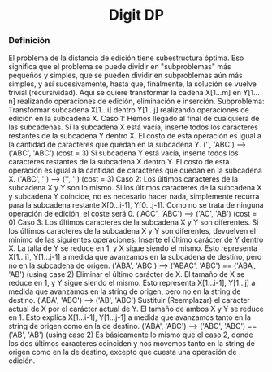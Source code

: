 <div align="center">  

# Digit DP

 <div align="left"> 
 
### Definición 
 
El problema de la distancia de edición tiene subestructura óptima. Eso significa que el problema se puede dividir en "subproblemas" más pequeños y simples, que se pueden dividir en subproblemas aún más simples, y así sucesivamente, hasta que, finalmente, la solución se vuelve trivial (recursividad).
Aqui se quiere transformar la cadena X[1…m] en Y[1…n] realizando operaciones de edición, eliminación e inserción.
Subproblema: Transformar subcadena X[1…i] dentro Y[1…j] realizando operaciones de edición en la subcadena X.
Caso 1: Hemos llegado al final de cualquiera de las subcadenas.
Si la subcadena X está vacía, inserte todos los caracteres restantes de la subcadena Y dentro X. El costo de esta operación es igual a la cantidad de caracteres que quedan en la subcadena Y.
('', 'ABC') ——> ('ABC', 'ABC') (cost = 3)
Si subcadena Y está vacía, inserte todos los caracteres restantes de la subcadena X dentro Y. El costo de esta operación es igual a la cantidad de caracteres que quedan en la subcadena X.
('ABC', '') ——> ('', '') (cost = 3)
Caso 2: Los últimos caracteres de la subcadena X y Y son lo mismo.
Si los últimos caracteres de la subcadena X y subcadena Y coincide, no es necesario hacer nada, simplemente recurra para la subcadena restante X[0…i-1], Y[0…j-1]. Como no se trata de ninguna operación de edición, el coste será 0.
('ACC', 'ABC') ——> ('AC', 'AB') (cost = 0)
Caso 3: Los últimos caracteres de la subcadena X y Y son diferentes.
Si los últimos caracteres de la subcadena X y Y son diferentes, devuelven el mínimo de las siguientes operaciones:
Inserte el último carácter de Y dentro X. La talla de Y se reduce en 1, y X sigue siendo el mismo. Esto representa X[1…i], Y[1…j-1] a medida que avanzamos en la subcadena de destino, pero no en la subcadena de origen.
('ABA', 'ABC') ——> ('ABAC', 'ABC') == ('ABA', 'AB') (using case 2)
Eliminar el último carácter de X. El tamaño de X se reduce en 1, y Y sigue siendo el mismo. Esto representa X[1…i-1], Y[1…j] a medida que avanzamos en la string de origen, pero no en la string de destino.
('ABA', 'ABC') ——> ('AB', 'ABC')
Sustituir (Reemplazar) el carácter actual de X por el carácter actual de Y. El tamaño de ambos X y Y se reduce en 1. Esto explica X[1…i-1], Y[1…j-1] a medida que avanzamos tanto en la string de origen como en la de destino.
('ABA', 'ABC') —> ('ABC', 'ABC') == ('AB', 'AB') (using case 2)
Es básicamente lo mismo que el caso 2, donde los dos últimos caracteres coinciden y nos movemos tanto en la string de origen como en la de destino, excepto que cuesta una operación de edición.
